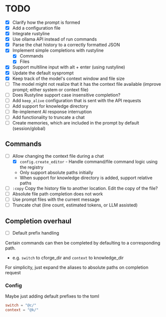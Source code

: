 # TODO

- [x] Clarify how the prompt is formed
- [x] Add a configuration file
- [x] Integrate rustyline
- [x] Use ollama API instead of run commands
- [x] Parse the chat history to a correctly formatted JSON
- [x] Implement simple completions with rustyline
    - [x] Commands
    - [x] Files
- [x] Support multiline input with alt + enter (using rustyline)
- [x] Update the default sysprompt
- [x] Keep track of the model's context window and file size
- [ ] The model might not realize that it has the context file available (improve prompt; either system or context file)
- [ ] Does Rustyline support case insensitive completion?
- [ ] Add `keep_alive` configuration that is sent with the API requests
- [ ] Add support for knowledge directory
- [ ] Re-implement AI response interruption
- [ ] Add functionality to truncate a chat
- [ ] Create memories, which are included in the prompt by default (session/global)

## Commands

- [ ] Allow changing the context file during a chat
    - [x] `config.create_editor` - Handle command/file command logic using the registry
    - Only support absolute paths initially
    - When support for knowledge directory is added, support relative paths
- [ ] `:copy` Copy the history file to another location. Edit the copy of the file?
- [ ] Absolute file path completion does not work
- [ ] Use prompt files with the current message
- [ ] Truncate chat (line count, estimated tokens, or LLM assisted)

## Completion overhaul
- [ ] Default prefix handling

Certain commands can then be completed by defaulting to a corresponding path.
* e.g. `switch` to cforge_dir and `context` to knowledge_dir

For simplicity, just expand the aliases to absolute paths on completion request

### Config
Maybe just adding default prefixes to the toml

```toml
switch = "@c/"
context = "@k/"
```

